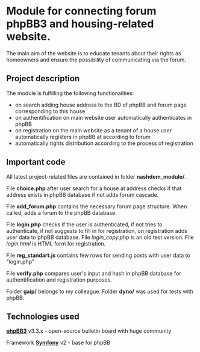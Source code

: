 # Module for connecting forum phpBB3 and housing-related website.
The main aim of the website is to educate tenants about their rights as homeowners and ensure the possibility of communicating via the forum. 

## Project description
The module is fulfilling the following functionalities:
* on search adding house address to the BD of phpBB and forum page corresponding to this house
* on authentification on main website user automatically authenticates in phpBB
* on registration on the main website as a tenant of a house user automatically registers in phpBB at according to forum 
* automatically rights distribution according to the process of registration


## Important code
All latest project-related files are contained in folder **nashdom_module/**.

File **choice.php** after user search for a house at address checks if that address exists in phpBB database if not adds forum cascade.

File **add_forum.php** contains the necessary forum page structure. When called, adds a forum to the phpBB database.

File **login.php** checks if the user is authenticated, if not tries to authenticate, if not suggests to fill in for registration, on registration adds user data to phpBB database.
File *login_copy.php* is an old test version. File *login.html* is HTML form for registration.

File **reg_standart.js** contains few rows for sending posts with user data to "login.php"

File **verify.php** compares user's input and hash in phpBB database for authentification and registration purposes.

Folder **gaip/** belongs to my colleague.
Folder **dyno/** was used for tests with phpBB.

## Technologies used

[**phpBB3**](https://github.com/phpbb/phpbb) v3.3.x - open-source bulletin board with huge community

Framework [**Symfony**](https://github.com/symfony/symfony) v2 - base for phpBB 

